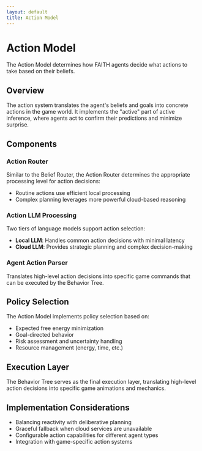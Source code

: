 ```yaml
---
layout: default
title: Action Model
---
```


# Action Model

The Action Model determines how FAITH agents decide what actions to take based on their beliefs.

## Overview

The action system translates the agent's beliefs and goals into concrete actions in the game world. It implements the "active" part of active inference, where agents act to confirm their predictions and minimize surprise.

## Components

### Action Router

Similar to the Belief Router, the Action Router determines the appropriate processing level for action decisions:

- Routine actions use efficient local processing
- Complex planning leverages more powerful cloud-based reasoning

### Action LLM Processing

Two tiers of language models support action selection:

- **Local LLM**: Handles common action decisions with minimal latency
- **Cloud LLM**: Provides strategic planning and complex decision-making

### Agent Action Parser

Translates high-level action decisions into specific game commands that can be executed by the Behavior Tree.

## Policy Selection

The Action Model implements policy selection based on:

- Expected free energy minimization
- Goal-directed behavior
- Risk assessment and uncertainty handling
- Resource management (energy, time, etc.)

## Execution Layer

The Behavior Tree serves as the final execution layer, translating high-level action decisions into specific game animations and mechanics.

## Implementation Considerations

- Balancing reactivity with deliberative planning
- Graceful fallback when cloud services are unavailable
- Configurable action capabilities for different agent types
- Integration with game-specific action systems
